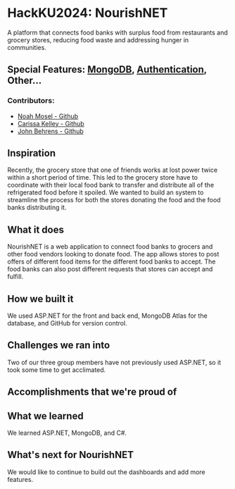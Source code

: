 # HackKU2024: NourishNET

A platform that connects food banks with surplus food from restaurants and grocery stores, reducing food waste and addressing hunger in communities.</br>

## **Special Features:** [MongoDB](), [Authentication](), Other...

### **Contributors:**
- [Noah Mosel - Github](https://github.com/Kingallice)
- [Carissa Kelley - Github](https://github.com/carissalk)
- [John Behrens - Github](https://github.com/jrbdino)


## Inspiration
Recently, the grocery store that one of friends works at lost power twice within a short period of time.  This led to the grocery store have to coordinate with their local food bank to transfer and distribute all of the refrigerated food before it spoiled. We wanted to build an system to streamline the process for both the stores donating the food and the food banks distributing it.

## What it does
NourishNET is a web application to connect food banks to grocers and other food vendors looking to donate food.  The app allows stores to post offers of different food items for the different food banks to accept.  The food banks can also post different requests that stores can accept and fulfill.

## How we built it
We used ASP.NET for the front and back end, MongoDB Atlas for the database, and GitHub for version control.

## Challenges we ran into
Two of our three group members have not previously used ASP.NET, so it took some time to get acclimated.  

## Accomplishments that we're proud of


## What we learned
We learned ASP.NET, MongoDB, and C#.  

## What's next for NourishNET
We would like to continue to build out the dashboards and add more features.  
